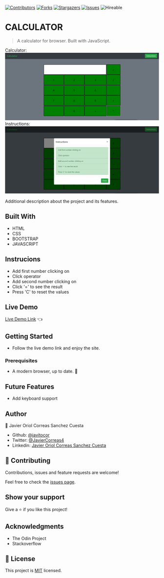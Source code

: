 <!--
*** Thanks for checking out this README Template. If you have a suggestion that would
*** make this better, please fork the repo and create a pull request or simply open
*** an issue with the tag "enhancement".
*** Thanks again! Now go create something AMAZING! :D
-->

<!-- PROJECT SHIELDS -->
<!--
*** I'm using markdown "reference style" links for readability.
*** Reference links are enclosed in brackets [ ] instead of parentheses ( ).
*** See the bottom of this document for the declaration of the reference variables
*** for contributors-url, forks-url, etc. This is an optional, concise syntax you may use.
*** https://www.markdownguide.org/basic-syntax/#reference-style-links
-->
[![Contributors][contributors-shield]][contributors-url]
[![Forks][forks-shield]][forks-url]
[![Stargazers][stars-shield]][stars-url]
[![Issues][issues-shield]][issues-url]
![Hireable](https://cdn.rawgit.com/hiendv/hireable/master/styles/default/yes.svg)

# CALCULATOR

> A calculator for browser. Built with JavaScript.

Calculator:
![screenshot](./assets/screenshot1.png)
Instructions:
![screenshot](./assets/screenshot2.png)

Additional description about the project and its features.

## Built With

- HTML
- CSS
- BOOTSTRAP
- JAVASCRIPT

## Instrucions

- Add first number clicking on
- Click operator
- Add second number clicking on
- Click '=' to see the result
- Press 'C' to reset the values

## Live Demo

[Live Demo Link]() :point_left:

## Getting Started
- Follow the live demo link and enjoy the site.

### Prerequisites

- A modern browser, up to date.  :muscle:

## Future Features

- Add keyboard support 

## Author

👤 Javier Oriol Correas Sanchez Cuesta
- Github: [@javitocor](https://github.com/javitocor)
- Twitter: [@JavierCorreas4](https://twitter.com/JavierCorreas4)
- Linkedin: [Javier Oriol Correas Sanchez Cuesta](https://www.linkedin.com/in/javier-correas-sanchez-cuesta-15289482/)

## 🤝 Contributing

Contributions, issues and feature requests are welcome!

Feel free to check the [issues page](https://github.com/javitocor/Calculator-JS/issues).

## Show your support

Give a ⭐️ if you like this project!

## Acknowledgments

- The Odin Project
- Stackoverflow

## 📝 License

This project is [MIT](lic.url) licensed.

<!-- MARKDOWN LINKS & IMAGES -->
<!-- https://www.markdownguide.org/basic-syntax/#reference-style-links -->
[contributors-shield]: https://img.shields.io/github/contributors/javitocor/Calculator-JS.svg?style=flat-square
[contributors-url]: https://github.com/javitocor/Calculator-JS/graphs/contributors
[forks-shield]: https://img.shields.io/github/forks/javitocor/Calculator-JS.svg?style=flat-square
[forks-url]: https://github.com/javitocor/Calculator-JS/network/members
[stars-shield]: https://img.shields.io/github/stars/javitocor/Calculator-JS.svg?style=flat-square
[stars-url]: https://github.com/javitocor/Calculator-JS/stargazers
[issues-shield]: https://img.shields.io/github/issues/javitocor/Calculator-JS.svg?style=flat-square
[issues-url]: https://github.com/javitocor/Rock-Paper-Scissors-JS/issues
